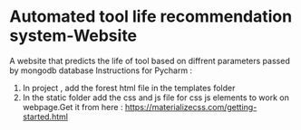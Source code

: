 # Automated tool life recommendation system-Website
A website that predicts the life of tool based on diffrent parameters passed by mongodb database
Instructions for Pycharm :
1) In project , add the forest html file in the templates folder
2) In the static folder add the css and js file for css js elements to work on webpage.Get it from here : https://materializecss.com/getting-started.html
